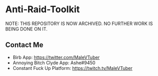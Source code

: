 # Anti-Raid-Toolkit
NOTE: THIS REPOSITORY IS NOW ARCHIVED. NO FURTHER WORK IS BEING DONE ON IT.

## Contact Me
- Birb App: https://twitter.com/MaleVTuber
- Annoying Bitch Clyde App: Ashe#9450
- Constant Fuck Up Platform: https://twitch.tv/MaleVTuber
